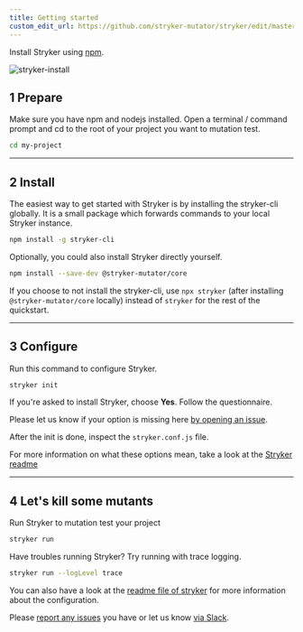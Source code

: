 ```yaml
---
title: Getting started
custom_edit_url: https://github.com/stryker-mutator/stryker/edit/master/docs/getting-started.md
---
```


Install Stryker using [npm](https://nodejs.org).

![stryker-install](./images/stryker-install.gif)

## 1 Prepare

Make sure you have npm and nodejs installed. Open a terminal / command prompt and cd to the root of your project you want to mutation test.

```bash
cd my-project
```

---

## 2 Install

The easiest way to get started with Stryker is by installing the stryker-cli globally.
It is a small package which forwards commands to your local Stryker instance.

```bash
npm install -g stryker-cli
```

Optionally, you could also install Stryker directly yourself.

```bash
npm install --save-dev @stryker-mutator/core
```

If you choose to not install the stryker-cli, use `npx stryker` (after installing `@stryker-mutator/core` locally) instead of `stryker` for the rest of the quickstart.

---

## 3 Configure

Run this command to configure Stryker.

```bash
stryker init
```

If you're asked to install Stryker, choose **Yes**. Follow the questionnaire.

Please let us know if your option is missing here [by opening an issue](https://github.com/stryker-mutator/stryker/issues/new).

After the init is done, inspect the `stryker.conf.js` file.

For more information on what these options mean, take a look at the [Stryker readme](https://github.com/stryker-mutator/stryker/tree/master/packages/core#readme)

---

## 4 Let's kill some mutants

Run Stryker to mutation test your project

```bash
stryker run
```

Have troubles running Stryker? Try running with trace logging.

```bash
stryker run --logLevel trace
```

You can also have a look at the [readme file of stryker](https://github.com/stryker-mutator/stryker/tree/master/packages/core#readme) for more information about the configuration.

Please [report any issues](http://github.com/stryker-mutator/stryker/issues) you have or let us know [via Slack](https://join.slack.com/t/stryker-mutator/shared_invite/enQtOTUyMTYyNTg1NDQ0LTU4ODNmZDlmN2I3MmEyMTVhYjZlYmJkOThlNTY3NTM1M2QxYmM5YTM3ODQxYmJjY2YyYzllM2RkMmM1NjNjZjM).

